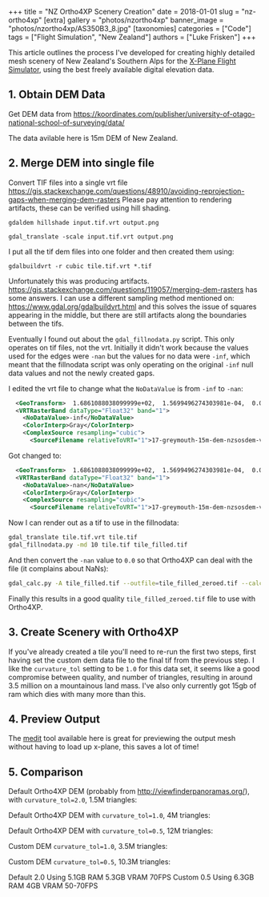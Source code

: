 +++
title = "NZ Ortho4XP Scenery Creation"
date = 2018-01-01
slug = "nz-ortho4xp"
[extra]
gallery = "photos/nzortho4xp"
banner_image = "photos/nzortho4xp/AS350B3_8.jpg"
[taxonomies]
categories = ["Code"]
tags = ["Flight Simulation", "New Zealand"]
authors = ["Luke Frisken"]
+++

This article outlines the process I've developed for creating highly detailed mesh scenery of New Zealand's Southern Alps for the [X-Plane Flight Simulator](http://x-plane.com/), using the best freely available digital elevation data.

## 1. Obtain DEM Data
Get DEM data from https://koordinates.com/publisher/university-of-otago-national-school-of-surveying/data/ 

The data avilable here is 15m DEM of New Zealand.

## 2. Merge DEM into single file

Convert TIF files into a single vrt file https://gis.stackexchange.com/questions/48910/avoiding-reprojection-gaps-when-merging-dem-rasters
Please pay attention to rendering artifacts, these can be verified using hill shading. 

```
gdaldem hillshade input.tif.vrt output.png
```

```
gdal_translate -scale input.tif.vrt output.png
```

I put all the tif dem files into one folder and then created them using:

```
gdalbuildvrt -r cubic tile.tif.vrt *.tif
```

Unfortunately this was producing artifacts.
https://gis.stackexchange.com/questions/119057/merging-dem-rasters has some
answers.  I can use a different sampling method mentioned on:
https://www.gdal.org/gdalbuildvrt.html and this solves the issue of squares
appearing in the middle, but there are still artifacts along the boundaries
between the tifs.

Eventually I found out about the `gdal_fillnodata.py` script. This only
operates on tif files, not the vrt. Initially it didn't work because the
values used for the edges were `-nan` but the values for no data were `-inf`,
which meant that the fillnodata script was only operating on the original
`-inf` null data values and not the newly created gaps.

I edited the vrt file to change what the `NoDataValue` is from `-inf` to
`-nan`:

```xml
  <GeoTransform>  1.6861088038099999e+02,  1.5699496274303981e-04,  0.0000000000000000e+00, -4.1465068702600000e+01,  0.0000000000000000e+00, -1.5699496271755233e-04</GeoTransform>
  <VRTRasterBand dataType="Float32" band="1">
    <NoDataValue>-inf</NoDataValue>
    <ColorInterp>Gray</ColorInterp>
    <ComplexSource resampling="cubic">
      <SourceFilename relativeToVRT="1">17-greymouth-15m-dem-nzsosdem-v10.tif</SourceFilename>
```

Got changed to:

```xml
  <GeoTransform>  1.6861088038099999e+02,  1.5699496274303981e-04,  0.0000000000000000e+00, -4.1465068702600000e+01,  0.0000000000000000e+00, -1.5699496271755233e-04</GeoTransform>
  <VRTRasterBand dataType="Float32" band="1">
    <NoDataValue>-nan</NoDataValue>
    <ColorInterp>Gray</ColorInterp>
    <ComplexSource resampling="cubic">
      <SourceFilename relativeToVRT="1">17-greymouth-15m-dem-nzsosdem-v10.tif</SourceFilename>
```

Now I can render out as a tif to use in the fillnodata:

```sh
gdal_translate tile.tif.vrt tile.tif
gdal_fillnodata.py -md 10 tile.tif tile_filled.tif

```

And then convert the `-nan` value to `0.0` so that Ortho4XP can deal with the
file (it complains about NaNs):

```sh
gdal_calc.py -A tile_filled.tif --outfile=tile_filled_zeroed.tif --calc="nan_to_num(A)"
```

Finally this results in a good quality `tile_filled_zeroed.tif` file to use with Ortho4XP.

## 3. Create Scenery with Ortho4XP

If you've already created a tile you'll need to re-run the first two steps,
first having set the custom dem data file to the final tif from the previous
step. I like the `curvature_tol` setting to be `1.0` for this data set, it
seems like a good compromise between quality, and number of triangles,
resulting in around 3.5 million on a mountainous land mass. I've also only
currently got 15gb of ram which dies with many more than this.


## 4. Preview Output

The [medit](https://www.ljll.math.upmc.fr/frey/software.html) tool available
here is great for previewing the output mesh without having to load up
x-plane, this saves a lot of time!

## 5. Comparison

Default Ortho4XP DEM (probably from http://viewfinderpanoramas.org/), with
`curvature_tol=2.0`, 1.5M triangles:

Default Ortho4XP DEM with `curvature_tol=1.0`, 4M triangles:

Default Ortho4XP DEM with `curvature_tol=0.5`, 12M triangles:

Custom DEM `curvature_tol=1.0`, 3.5M triangles:

Custom DEM `curvature_tol=0.5`, 10.3M triangles:


Default 2.0 Using 5.1GB RAM 5.3GB VRAM 70FPS
Custom 0.5 Using 6.3GB RAM 4GB VRAM 50-70FPS
